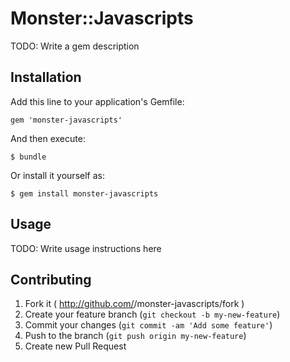 # Monster::Javascripts

TODO: Write a gem description

## Installation

Add this line to your application's Gemfile:

    gem 'monster-javascripts'

And then execute:

    $ bundle

Or install it yourself as:

    $ gem install monster-javascripts

## Usage

TODO: Write usage instructions here

## Contributing

1. Fork it ( http://github.com/<my-github-username>/monster-javascripts/fork )
2. Create your feature branch (`git checkout -b my-new-feature`)
3. Commit your changes (`git commit -am 'Add some feature'`)
4. Push to the branch (`git push origin my-new-feature`)
5. Create new Pull Request
